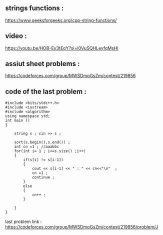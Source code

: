 ## strings functions :
https://www.geeksforgeeks.org/cpp-string-functions/

## video :
https://youtu.be/HOB-Ey3tEqY?si=l0VuSQHLeyfqMsHI

## assiut sheet problems :
https://codeforces.com/group/MWSDmqGsZm/contest/219856

## code of the last problem :

```
#include <bits/stdc++.h>
#include <iostream>
#include <algorithm>
using namespace std;
int main ()
{
    
    string s ; cin >> s ;

    sort(s.begin(),s.end()) ;
    int cn =1 ; //aaabbc
    for(int i= 1 ; i<=s.size() ;i++)
    {
        if(s[i] != s[i-1])
        {
            cout << s[i-1] << " : " << cn<<"\n"  ;
            cn =1 ;
            continue ;
        }
        else
        {
            cn++ ;
        }

    }
}

```

last problem link : https://codeforces.com/group/MWSDmqGsZm/contest/219856/problem/J
